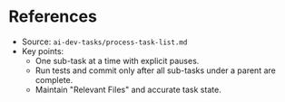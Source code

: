 # References

- Source: `ai-dev-tasks/process-task-list.md`
- Key points:
  - One sub-task at a time with explicit pauses.
  - Run tests and commit only after all sub-tasks under a parent are complete.
  - Maintain "Relevant Files" and accurate task state.
